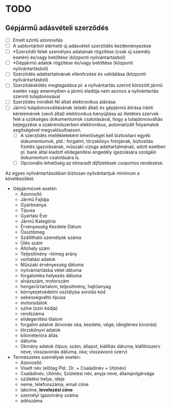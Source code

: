 # TODO

## Gépjármű adásvételi szerződés

- [ ] Emelt szintű azonosítás
- [ ] A sablontárból elérhető új adásvételi szerződés kezdeményezése
- [ ] *Szerződő felek személyes adatainak rögzítése (csak új személy esetén) és/vagy betöltése (központi nyilvántartásból)
- [ ] *Gépjármű adatok rögzítése és/vagy betöltése (központi nyilvántartásból)
- [ ] Szerződés adattartalmának ellenőrzése és validálása (központi nyilvántartásból)
- [ ] Szerződéskötés  megtagadása  pl.  a  nyilvántartás  szerint  körözött  jármű  esetén  vagy amennyiben a jármű eladója nem azonos a nyilvántartás szerinti tulajdonosával
- [ ] Szerződés mindkét fél általi elektronikus aláírása
- [ ] Jármű tulajdonosváltásának (eladó által) és gépjármű átírása iránti kérelemének (vevő által)  elektronikus  benyújtása  az  illetékes  szervek  felé  a  szükséges  dokumentumok csatolásával,  hogy  a  tulajdonosváltás  bejegyzése  a  szakrendszerben  elektronikus, automatizált folyamatok segítségével megvalósulhasson.
  - [ ] A szerződés mellékleteként lehetőséget kell biztosítani egyéb dokumentumok, pld.:  forgalmi,  törzskönyv  fotójának,  biztosítás  fizetés  igazolásának,  műszaki vizsga  adattartalmának,  adott  esetben  pl.  bank  által  kiadott  elidegenítési engedély igazolására szolgáló dokumentum csatolására is.
  - [ ] Opcionális lehetőség az elmaradt díjfizetések csoportos rendezése.

Az egyes nyilvántartásokban biztosan nyilvántartjuk minimum a következőket:

- Gépjárművek esetén
  - Azonosító
  - Jármű Fajtája
  - Gyártmánya
  - Típusa
  - Gyártási Éve
  - Jármű Kategória
  - Érvényesség Kezdete  Dátum
  - Össztömeg
  - Szállítható  személyek  száma
  - Ülés  szám
  - Állóhely  szám
  - Teljesítmény –tömeg    arány
  - vontatási    adatok
  - Műszaki    érvényesség    dátuma
  - nyilvántartásba  vétel  dátuma
  - forgalomba  helyezés  dátuma
  - alvázszám,  motorszám
  - hengerűrtartalom,  teljesítmény,  hajtóanyag
  - környezetvédelmi  osztályba  sorolás  kód
  - sebességváltó  típusa
  - motoradatok
  - színe  (szín  kódja)
  - rendszáma
  - elidegenítési  tilalom
  - forgalmi  adatok  (kivonás  oka,  kezdete,  vége;  ideiglenes  kivonás)
  - törzskönyvi  adatok
  - kilométeróra  állás
  - dátuma
  - Okmány  adatok  (típus;  szám,  állapot,  kiállítás  dátuma; kiállítószerv neve, visszavonás dátuma, oka; visszavonó szerv)
- Természetes személyek esetén:
  - Azonosító
  - Viselt  név  (előtag  Pld.:  Dr. + Családinév + Utónév)
  - Családinév,  Utónév,  Születési  név,  anyja  neve, állampolgársága
  - születési   helye, ideje
  - neme,   telefonszáma,   email   címe
  - lakcíme, **levelezési címe**
  - személyi igazolvány száma
  - adószáma 